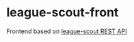 # league-scout-front
Frontend based on [league-scout REST API](https://github.com/wezik/league-scout)

